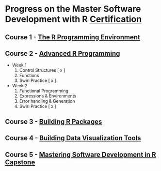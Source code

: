 # Progress on the Master Software Development with R [Certification](https://www.coursera.org/specializations/r#about)

## Course 1 - [The R Programming Environment](https://www.coursera.org/learn/r-programming-environment?specialization=r)

## Course 2 - [Advanced R Programming](https://www.coursera.org/learn/advanced-r/home)

-   Week 1
    1.  Control Structures [ x ]
    2.  Functions
    3.  Swirl Practice [ x ]
-   Week 2
    1.  Functional Programming
    2.  Expressions & Environments
    3.  Error handling & Generation
    4.  Swirl Practice [ x ]

## Course 3 - [Building R Packages](https://www.coursera.org/learn/r-packages?specialization=r)

## Course 4 - [Building Data Visualization Tools](https://www.coursera.org/learn/r-data-visualization?specialization=r)

## Course 5 - [Mastering Software Development in R Capstone](https://www.coursera.org/learn/r-capstone?specialization=r)

